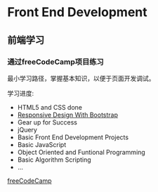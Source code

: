 Front End Development 
=======

前端学习
-----------

### 通过freeCodeCamp项目练习

最小学习路径，掌握基本知识，以便于页面开发调试。

学习进度:

* HTML5 and CSS  done
* [Responsive Design With Bootstrap](https://www.freecodecamp.cn/challenges/use-responsive-design-with-bootstrap-fluid-containers)
* Gear up for Success
* jQuery
* Basic Front End Development Projects
* Basic JavaScript
* Object Oriented and Funtional Programming
* Basic Algorithm Scripting
* ...

[freeCodeCamp](https://www.freecodecamp.cn/home)

